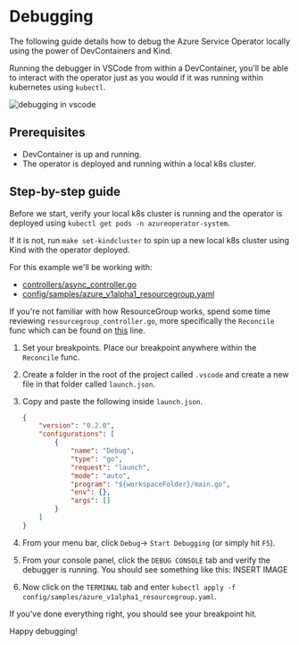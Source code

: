 # Debugging

The following guide details how to debug the Azure Service Operator locally using the power of DevContainers and Kind.

Running the debugger in VSCode from within a DevContainer, you'll be able to interact with the operator just as you would if it was running within kubernetes using `kubectl`.

![debugging in vscode](images/debugging.gif)

## Prerequisites

* DevContainer is up and running.
* The operator is deployed and running within a local k8s cluster.

## Step-by-step guide

Before we start, verify your local k8s cluster is running and the operator is deployed using `kubectl get pods -n azureoperator-system`.

If it is not, run `make set-kindcluster` to spin up a new local k8s cluster using Kind with the operator deployed.

For this example we'll be working with:

* [controllers/async_controller.go](../controllers/async_controller.go)
* [config/samples/azure_v1alpha1_resourcegroup.yaml](../config/samples/azure_v1alpha1_resourcegroup.yaml)

If you're not familiar with how ResourceGroup works, spend some time reviewing `resourcegroup_controller.go`, more specifically the `Reconcile` func which can be found on [this](../controllers/resourcegroup_controller.go#L41) line.

1. Set your breakpoints. Place our breakpoint anywhere within the `Reconcile` func.
2. Create a folder in the root of the project called `.vscode` and create a new file in that folder called `launch.json`.
3. Copy and paste the following inside `launch.json`.

    ```json
    {
        "version": "0.2.0",
        "configurations": [
            {
                "name": "Debug",
                "type": "go",
                "request": "launch",
                "mode": "auto",
                "program": "${workspaceFolder}/main.go",
                "env": {},
                "args": []
            }
        ]
    }
    ```

4. From your menu bar, click `Debug`-> `Start Debugging` (or simply hit `F5`).
5. From your console panel, click the `DEBUG CONSOLE` tab and verify the debugger is running. You should see something like this: INSERT IMAGE
6. Now click on the `TERMINAL` tab and enter `kubectl apply -f config/samples/azure_v1alpha1_resourcegroup.yaml`.

If you've done everything right, you should see your breakpoint hit.

Happy debugging!
